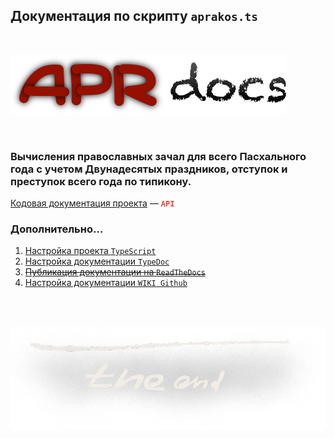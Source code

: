 ## Документация по скрипту `aprakos.ts`

<br>

![img](assets/img/apr_docs.png)

<br>

### Вычисления православных зачал для всего Пасхального года c учетом Двунадесятых праздников, отступок и преступок всего года по типикону.


[Кодовая документация проекта](generated/index.html) — <span style="color: #e34234;">**`API`**</span>

<!-- Documents: [description](https://a374ru.github.io/aprakos/001.html) … RU -->

<!-- Documents: [code the project](https://a374ru.github.io/TS-aprakos/gendocs/index.html) … RU -->


### Дополнительно…

1. [Настройка проекта `TypeScript`](001.md)
2. [Настройка документации `TypeDoc`](typedoc.md)
3. ~~[Публикация документации на `ReadTheDocs`](readthedocs.md)~~
4. [Настройка документации `WIKI Github`](wiki.md)
<!-- [text](https://link) -->

<br>
<br>

![img](assets/img/the_end.png)